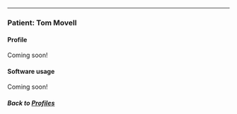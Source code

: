---
### Patient: Tom Movell
#### Profile

Coming soon!
<br>

#### Software usage

Coming soon!
<br>

##### Back to [Profiles](index.md)
